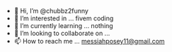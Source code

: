 - 👋 Hi, I’m @chubbz2funny
- 👀 I’m interested in ... fivem coding
- 🌱 I’m currently learning ... nothing
- 💞️ I’m looking to collaborate on ...
- 📫 How to reach me ... messiahposey11@gmail.com

<!---
chubbz2funny/chubbz2funny is a ✨ special ✨ repository because its `README.md` (this file) appears on your GitHub profile.
You can click the Preview link to take a look at your changes.
--->
